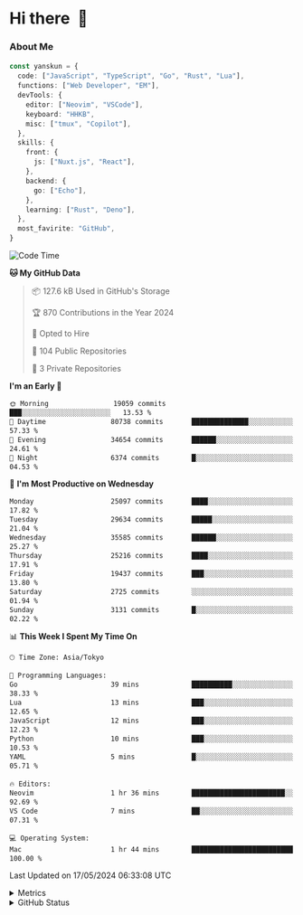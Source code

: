 # Hi there&nbsp; :wave:

### About Me

```ts
const yanskun = {
  code: ["JavaScript", "TypeScript", "Go", "Rust", "Lua"],
  functions: ["Web Developer", "EM"],
  devTools: {
    editor: ["Neovim", "VSCode"],
    keyboard: "HHKB",
    misc: ["tmux", "Copilot"],
  },
  skills: {
    front: {
      js: ["Nuxt.js", "React"],
    },
    backend: {
      go: ["Echo"],
    },
    learning: ["Rust", "Deno"],
  },
  most_favirite: "GitHub",
}
```

<!--START_SECTION:waka-->
![Code Time](http://img.shields.io/badge/Code%20Time-824%20hrs%2045%20mins-blue)

**🐱 My GitHub Data** 

> 📦 127.6 kB Used in GitHub's Storage 
 > 
> 🏆 870 Contributions in the Year 2024
 > 
> 💼 Opted to Hire
 > 
> 📜 104 Public Repositories 
 > 
> 🔑 3 Private Repositories 
 > 
**I'm an Early 🐤** 

```text
🌞 Morning                19059 commits       ███░░░░░░░░░░░░░░░░░░░░░░   13.53 % 
🌆 Daytime                80738 commits       ██████████████░░░░░░░░░░░   57.33 % 
🌃 Evening                34654 commits       ██████░░░░░░░░░░░░░░░░░░░   24.61 % 
🌙 Night                  6374 commits        █░░░░░░░░░░░░░░░░░░░░░░░░   04.53 % 
```
📅 **I'm Most Productive on Wednesday** 

```text
Monday                   25097 commits       ████░░░░░░░░░░░░░░░░░░░░░   17.82 % 
Tuesday                  29634 commits       █████░░░░░░░░░░░░░░░░░░░░   21.04 % 
Wednesday                35585 commits       ██████░░░░░░░░░░░░░░░░░░░   25.27 % 
Thursday                 25216 commits       ████░░░░░░░░░░░░░░░░░░░░░   17.91 % 
Friday                   19437 commits       ███░░░░░░░░░░░░░░░░░░░░░░   13.80 % 
Saturday                 2725 commits        ░░░░░░░░░░░░░░░░░░░░░░░░░   01.94 % 
Sunday                   3131 commits        █░░░░░░░░░░░░░░░░░░░░░░░░   02.22 % 
```


📊 **This Week I Spent My Time On** 

```text
🕑︎ Time Zone: Asia/Tokyo

💬 Programming Languages: 
Go                       39 mins             ██████████░░░░░░░░░░░░░░░   38.33 % 
Lua                      13 mins             ███░░░░░░░░░░░░░░░░░░░░░░   12.65 % 
JavaScript               12 mins             ███░░░░░░░░░░░░░░░░░░░░░░   12.23 % 
Python                   10 mins             ███░░░░░░░░░░░░░░░░░░░░░░   10.53 % 
YAML                     5 mins              █░░░░░░░░░░░░░░░░░░░░░░░░   05.71 % 

🔥 Editors: 
Neovim                   1 hr 36 mins        ███████████████████████░░   92.69 % 
VS Code                  7 mins              ██░░░░░░░░░░░░░░░░░░░░░░░   07.31 % 

💻 Operating System: 
Mac                      1 hr 44 mins        █████████████████████████   100.00 % 
```


 Last Updated on 17/05/2024 06:33:08 UTC
<!--END_SECTION:waka-->

<details>
  <summary>Metrics</summary>
  <img src="https://github.com/yanskun/yanskun/blob/main/github-metrics.svg" alt="Metrics">
</details>

<details>
  <summary>GitHub Status</summary>
  <picture>
    <source media="(prefers-color-scheme: dark)" srcset="https://raw.githubusercontent.com/yanskun/yanskun/master/profile-summary-card-output/nord_dark/0-profile-details.svg">
   <img src="https://raw.githubusercontent.com/yanskun/yanskun/master/profile-summary-card-output/default/0-profile-details.svg">
  </picture>
  <br>
  <picture>
    <source media="(prefers-color-scheme: dark)" srcset="https://raw.githubusercontent.com/yanskun/yanskun/master/profile-summary-card-output/nord_dark/1-repos-per-language.svg">
   <img src="https://raw.githubusercontent.com/yanskun/yanskun/master/profile-summary-card-output/default/1-repos-per-language.svg">
  </picture>
  <picture>
    <source media="(prefers-color-scheme: dark)" srcset="https://raw.githubusercontent.com/yanskun/yanskun/master/profile-summary-card-output/nord_dark/2-most-commit-language.svg">
   <img src="https://raw.githubusercontent.com/yanskun/yanskun/master/profile-summary-card-output/default/2-most-commit-language.svg">
  </picture>
  <br>
  <picture>
    <source media="(prefers-color-scheme: dark)" srcset="https://raw.githubusercontent.com/yanskun/yanskun/master/profile-summary-card-output/nord_dark/3-stats.svg">
   <img src="https://raw.githubusercontent.com/yanskun/yanskun/master/profile-summary-card-output/default/3-stats.svg">
  </picture>
  <picture>
    <source media="(prefers-color-scheme: dark)" srcset="https://raw.githubusercontent.com/yanskun/yanskun/master/profile-summary-card-output/nord_dark/4-productive-time.svg">
   <img src="https://raw.githubusercontent.com/yanskun/yanskun/master/profile-summary-card-output/default/4-productive-time.svg">
  </picture>
</details>
